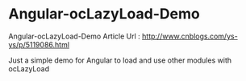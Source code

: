 # Angular-ocLazyLoad-Demo
Angular-ocLazyLoad-Demo
Article Url : http://www.cnblogs.com/ys-ys/p/5119086.html

Just a simple demo for Angular to load and use other modules with ocLazyLoad 
